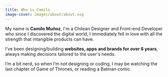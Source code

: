 ```yaml
---
title: Who is Camilo
image-cover: images/about/about.svg
---
```

My name is **Camilo Muñoz**, I'm a Chilean Designer and Front-end Developer who since I discovered the digital world, I immediately fell in love with all the strength that intangible products can have.

I’ve been designing/building **websites, apps and brands for over 6 years**, always making decisions tailored to the user's needs.

I’m a bit nerd, so when I’m not designing or coding, I may be watching the last chapter of Game of Thrones, or reading a Batman comic.
